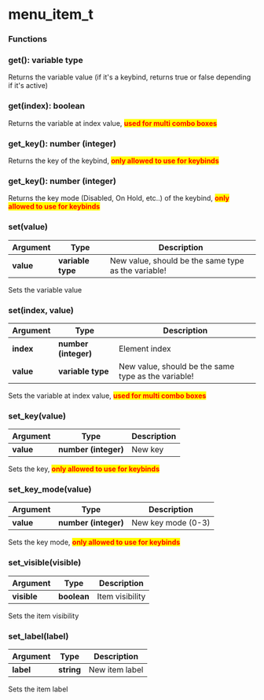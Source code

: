 # menu\_item\_t

### Functions

### get(): variable type

Returns the variable value (if it's a keybind, returns true or false depending if it's active)

### get(index): boolean

Returns the variable at index value, <mark style="color:red;">**used for multi combo boxes**</mark>

### get\_key(): number (integer)

Returns the key of the keybind, <mark style="color:red;">**only allowed to use for keybinds**</mark>

### get\_key(): number (integer)

Returns the key mode (Disabled, On Hold, etc..) of the keybind, <mark style="color:red;">**only allowed to use for keybinds**</mark>

### set(value)

| Argument  | Type              | Description                                         |
| --------- | ----------------- | --------------------------------------------------- |
| **value** | **variable type** | New value, should be the same type as the variable! |

Sets the variable value

### set(index, value)

| Argument  | Type                 | Description                                         |
| --------- | -------------------- | --------------------------------------------------- |
| **index** | **number (integer)** | Element index                                       |
| **value** | **variable type**    | New value, should be the same type as the variable! |

Sets the variable at index value, <mark style="color:red;">**used for multi combo boxes**</mark>

### set\_key(value)

| Argument  | Type                 | Description |
| --------- | -------------------- | ----------- |
| **value** | **number (integer)** | New key     |

Sets the key, <mark style="color:red;">**only allowed to use for keybinds**</mark>

### set\_key\_mode(value)

| Argument  | Type                 | Description        |
| --------- | -------------------- | ------------------ |
| **value** | **number (integer)** | New key mode (0-3) |

Sets the key mode, <mark style="color:red;">**only allowed to use for keybinds**</mark>

### set\_visible(visible)

| Argument    | Type        | Description     |
| ----------- | ----------- | --------------- |
| **visible** | **boolean** | Item visibility |

Sets the item visibility

### set\_label(label)

| Argument  | Type       | Description    |
| --------- | ---------- | -------------- |
| **label** | **string** | New item label |

Sets the item label
